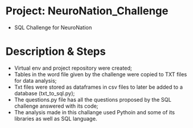 # Project: NeuroNation_Challenge
  - SQL Challenge for NeuroNation

# Description & Steps
  - Virtual env and project repository were created;
  - Tables in the word file given by the challenge were copied to TXT files for data analysis;
  - Txt files were stored as dataframes in csv files to later be added to a database (txt_to_sql.py);
  - The questions.py file has all the questions proposed by the SQL challenge answered with its code;
  - The analysis made in this challange used Pythoin and some of its libraries as well as SQL language.
